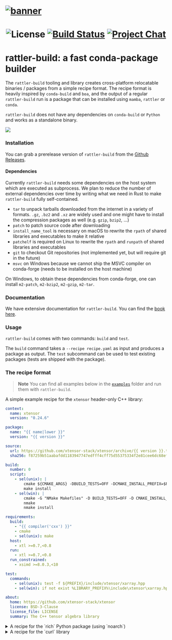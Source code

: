 <h1>
  <a href="https://https://github.com/prefix-dev/rattler-build/">
    <img alt="banner" src="https://user-images.githubusercontent.com/885054/244679299-f7dbf3a4-fcfd-46cd-b619-720848790c9e.svg">
  </a>
</h1>

<h1 align="center">

![License][license-badge]
[![Build Status][build-badge]][build]
[![Project Chat][chat-badge]][chat-url]

[license-badge]: https://img.shields.io/badge/license-BSD--3--Clause-blue?style=flat-square
[build-badge]: https://img.shields.io/github/actions/workflow/status/prefix-dev/rattler-build/rust-compile.yml?style=flat-square&branch=main
[build]: https://github.com/prefix-dev/rattler-build/actions/
[chat-badge]: https://img.shields.io/discord/1082332781146800168.svg?label=&logo=discord&logoColor=ffffff&color=7389D8&labelColor=6A7EC2&style=flat-square
[chat-url]: https://discord.gg/kKV8ZxyzY4

</h1>

# rattler-build: a fast conda-package builder

The `rattler-build` tooling and library creates cross-platform relocatable
binaries / packages from a simple recipe format. The recipe format is heavily
inspired by `conda-build` and `boa`, and the output of a regular `rattler-build`
run is a package that can be installed using `mamba`, `rattler` or `conda`.

`rattler-build` does not have any dependencies on `conda-build` or `Python` and
works as a standalone binary.

![](https://user-images.githubusercontent.com/885054/244683824-fd1b3896-84c7-498c-b406-40ab2a9e450c.svg)

### Installation

You can grab a prerelease version of `rattler-build` from the [Github
Releases](https://github.com/prefix-dev/rattler-build/releases/).

#### Dependencies

Currently `rattler-build` needs some dependencies on the host system which are
executed as subprocess. We plan to reduce the number of external dependencies
over time by writing what we need in Rust to make `rattler-build` fully
self-contained.

* `tar` to unpack tarballs downloaded from the internet in a variety of formats.
  `.gz`, `.bz2` and `.xz` are widely used and one might have to install the
  compression packages as well (e.g. `gzip`, `bzip2`, ...)
* `patch` to patch source code after downloading
* `install_name_tool` is necessary on macOS to rewrite the `rpath` of shared
  libraries and executables to make it relative
* `patchelf` is required on Linux to rewrite the `rpath` and `runpath` of shared
  libraries and executables
* `git` to checkout Git repositories (not implemented yet, but will require git
  in the future)
* `msvc` on Windows because we cannot ship the MSVC compiler on conda-forge
  (needs to be installed on the host machine)

On Windows, to obtain these dependencies from conda-forge, one can install
`m2-patch`, `m2-bzip2`, `m2-gzip`, `m2-tar`.

### Documentation

We have extensive documentation for `rattler-build`. You can find the [book
here](https://prefix-dev.github.io/rattler-build).

### Usage

`rattler-build` comes with two commands: `build` and `test`.

The `build` command takes a `--recipe recipe.yaml` as input and produces a
package as output. The `test` subcommand can be used to test existing packages
(tests are shipped with the package).

### The recipe format

> **Note** You can find all examples below in the [`examples`](./examples/)
> folder and run them with `rattler-build`.

A simple example recipe for the `xtensor` header-only C++ library:

```yaml
context:
  name: xtensor
  version: "0.24.6"

package:
  name: "{{ name|lower }}"
  version: "{{ version }}"

source:
  url: https://github.com/xtensor-stack/xtensor/archive/{{ version }}.tar.gz
  sha256: f87259b51aabafdd1183947747edfff4cff75d55375334f2e81cee6dc68ef655

build:
  number: 0
  script:
    - sel(unix): |
        cmake ${CMAKE_ARGS} -DBUILD_TESTS=OFF -DCMAKE_INSTALL_PREFIX=$PREFIX $SRC_DIR -DCMAKE_INSTALL_LIBDIR=lib
        make install
    - sel(win): |
        cmake -G "NMake Makefiles" -D BUILD_TESTS=OFF -D CMAKE_INSTALL_PREFIX=%LIBRARY_PREFIX% %SRC_DIR%
        nmake
        nmake install

requirements:
  build:
    - "{{ compiler('cxx') }}"
    - cmake
    - sel(unix): make
  host:
    - xtl >=0.7,<0.8
  run:
    - xtl >=0.7,<0.8
  run_constrained:
    - xsimd >=8.0.3,<10

test:
  commands:
    - sel(unix): test -f ${PREFIX}/include/xtensor/xarray.hpp
    - sel(win): if not exist %LIBRARY_PREFIX%\include\xtensor\xarray.hpp (exit 1)

about:
  home: https://github.com/xtensor-stack/xtensor
  license: BSD-3-Clause
  license_file: LICENSE
  summary: The C++ tensor algebra library
```

<details>
  <summary>
    A recipe for the `rich` Python package (using `noarch`)
  </summary>

```yaml
context:
  version: "13.3.3"

package:
  name: rich
  version: "{{ version }}"

source:
  - url: https://pypi.io/packages/source/r/rich/rich-{{ version }}.tar.gz
    sha256: dc84400a9d842b3a9c5ff74addd8eb798d155f36c1c91303888e0a66850d2a15

build:
  # Thanks to `noarch: python` this package works on all platforms
  noarch: python
  script:
    - python -m pip install . -vv --no-deps --no-build-isolation

requirements:
  host:
    - pip
    - poetry-core >=1.0.0
    - python 3.11
  run:
    # sync with normalized deps from poetry-generated setup.py
    - markdown-it-py >=2.2.0,<3.0.0
    - pygments >=2.13.0,<3.0.0
    - python 3.11
    - typing_extensions >=4.0.0,<5.0.0

test:
  imports:
    - rich
  commands:
    - pip check
  requires:
    - pip

about:
  home: https://github.com/Textualize/rich
  license: MIT
  license_family: MIT
  license_file: LICENSE
  summary: Render rich text, tables, progress bars, syntax highlighting, markdown and more to the terminal
  description: |
    Rich is a Python library for rich text and beautiful formatting in the terminal.

    The Rich API makes it easy to add color and style to terminal output. Rich
    can also render pretty tables, progress bars, markdown, syntax highlighted
    source code, tracebacks, and more — out of the box.
  doc_url: https://rich.readthedocs.io
  dev_url: https://github.com/Textualize/rich
```
</details>

<details>
<summary>A recipe for the `curl` library</summary>

```yaml
context:
  version: "8.0.1"

package:
  name: curl
  version: "{{ version }}"

source:
  url: http://curl.haxx.se/download/curl-{{ version }}.tar.bz2
  sha256: 9b6b1e96b748d04b968786b6bdf407aa5c75ab53a3d37c1c8c81cdb736555ccf

build:
  number: 0

requirements:
  build:
    - "{{ compiler('c') }}"
    - sel(win): cmake
    - sel(win): ninja
    - sel(unix): make
    - sel(unix): perl
    - sel(unix): pkg-config
    - sel(unix): libtool
  host:
    - sel(linux): openssl

about:
  home: http://curl.haxx.se/
  license: MIT/X derivate (http://curl.haxx.se/docs/copyright.html)
  license_family: MIT
  license_file: COPYING
  summary: tool and library for transferring data with URL syntax
  description: |
    Curl is an open source command line tool and library for transferring data
    with URL syntax. It is used in command lines or scripts to transfer data.
  doc_url: https://curl.haxx.se/docs/
  dev_url: https://github.com/curl/curl
  doc_source_url: https://github.com/curl/curl/tree/master/docs
```

For this recipe, two additional script files (`build.sh` and `build.bat`) are
needed.

**build.sh**

```bash
#!/bin/bash

# Get an updated config.sub and config.guess
cp $BUILD_PREFIX/share/libtool/build-aux/config.* .

if [[ $target_platform =~ linux.* ]]; then
    USESSL="--with-openssl=${PREFIX}"
else
    USESSL="--with-secure-transport"
fi;

./configure \
    --prefix=${PREFIX} \
    --host=${HOST} \
    ${USESSL} \
    --with-ca-bundle=${PREFIX}/ssl/cacert.pem \
    --disable-static --enable-shared

make -j${CPU_COUNT} ${VERBOSE_AT}
make install

# Includes man pages and other miscellaneous.
rm -rf "${PREFIX}/share"
```

**build.bat**

```cmd
mkdir build

cmake -GNinja ^
      -DCMAKE_BUILD_TYPE=Release ^
      -DBUILD_SHARED_LIBS=ON ^
      -DCMAKE_INSTALL_PREFIX=%LIBRARY_PREFIX% ^
      -DCMAKE_PREFIX_PATH=%LIBRARY_PREFIX% ^
      -DCURL_USE_SCHANNEL=ON ^
      -DCURL_USE_LIBSSH2=OFF ^
      -DUSE_ZLIB=ON ^
      -DENABLE_UNICODE=ON ^
      %SRC_DIR%

IF %ERRORLEVEL% NEQ 0 exit 1

ninja install --verbose
```
</details>
